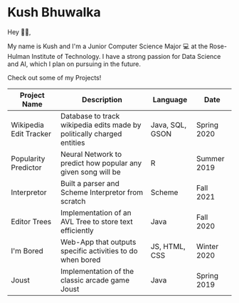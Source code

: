 <h1> Kush Bhuwalka </h1>

Hey 👋👋, 
 
 My name is Kush and I'm a Junior Computer Science Major 💻 at the Rose-Hulman Institute of Technology. I have a strong passion for Data Science and AI, which I plan on pursuing in the future. 

Check out some of my Projects!

Project Name | Description | Language | Date
------------ | -------------|------------ | -------------
Wikipedia Edit Tracker | Database to track wikipedia edits made by politically charged entities | Java, SQL, GSON | Spring 2020
Popularity Predictor | Neural Network to predict how popular any given song will be | R | Summer 2019
Interpretor | Built a parser and Scheme Interpretor from scratch | Scheme | Fall 2021
Editor Trees | Implementation of an AVL Tree to store text efficiently | Java | Fall 2020 
I'm Bored | Web-App that outputs specific activities to do when bored | JS, HTML, CSS | Winter 2020
Joust | Implementation of the classic arcade game Joust | Java | Spring 2019 


